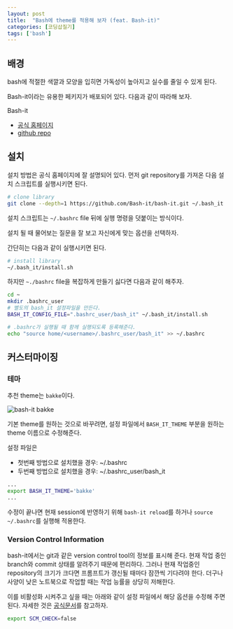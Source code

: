 ```yaml
---
layout: post
title:  "Bash에 theme를 적용해 보자 (feat. Bash-it)"
categories: [코딩삽질기]
tags: ['bash']
---
```


## 배경

bash에 적절한 색깔과 모양을 입히면 가독성이 높아지고 실수를 줄일 수 있게 된다.

Bash-it이라는 유용한 페키지가 배포되어 있다. 다음과 같이 따라해 보자.

Bash-it

* [공식 홈페이지](https://bash-it.readthedocs.io/en/latest)
* [github repo](https://github.com/Bash-it/bash-it)

## 설치

설치 방법은 공식 홈페이지에 잘 설명되어 있다. 먼저 git repository를 가져온 다음 설치 스크립트를 실행시키면 된다.

```bash
# clone library
git clone --depth=1 https://github.com/Bash-it/bash-it.git ~/.bash_it
```

설치 스크립트는 `~/.bashrc` file 뒤에 실행 명령을 덧붙이는 방식이다.

설치 될 때 물어보는 질문을 잘 보고 자신에게 맞는 옵션을 선택하자.

간단히는 다음과 같이 실행시키면 된다.

```bash
# install library
~/.bash_it/install.sh
```

하지만 `~./bashrc` file을 복잡하게 만들기 싫다면 다음과 같이 해주자.

```bash
cd ~
mkdir .bashrc_user
# 별도의 bash_it 설정파일을 만든다.
BASH_IT_CONFIG_FILE=".bashrc_user/bash_it" ~/.bash_it/install.sh
```

```bash
# .bashrc가 실행될 때 함께 실행되도록 등록해준다.
echo "source home/<username>/.bashrc_user/bash_it" >> ~/.bashrc
```

## 커스터마이징

### 테마

추천 theme는 `bakke`이다.

![bash-it bakke](https://bash-it.github.io/bash-it/docs/images/bakke-black.jpg)

기본 theme를 원하는 것으로 바꾸려면, 설정 파일에서 `BASH_IT_THEME` 부분을 원하는 theme 이름으로 수정해준다.

설정 파일은

* 첫번째 방법으로 설치했을 경우: ~/.bashrc
* 두번째 방법으로 설치했을 경우: ~/.bashrc_user/bash_it

```bash
...
export BASH_IT_THEME='bakke'
...
```

수정이 끝나면 현재 session에 반영하기 위해 `bash-it reload`를 하거나 `source ~/.bashrc`를 실행해 적용한다.

### Version Control Information

bash-it에서는 git과 같은 version control tool의 정보를 표시해 준다. 현재 작업 중인 branch와 commit 상태를 알려주기 때문에 편리하다. 그러나 현재 작업중인 repository의 크기가 크다면 프롬프트가 갱신될 때마다 잠깐씩 기다려야 한다. 더구나 사양이 낮은 노트북으로 작업할 때는 작업 능률을 상당히 저해한다.

이를 비활성화 시켜주고 싶을 때는 아래와 같이 설정 파일에서 해당 옵션을 수정해 주면 된다. 자세한 것은 [공식문서](https://github.com/Bash-it/bash-it#user-content-prompt-version-control-check)를 참고하자.

```bash
export SCM_CHECK=false
```
